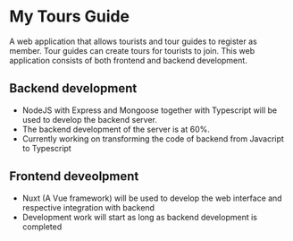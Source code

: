 # My Tours Guide

A web application that allows tourists and tour guides to register as member. Tour guides can create tours for tourists to join. This web application consists of both frontend and backend development.

## Backend development

- NodeJS with Express and Mongoose together with Typescript will be used to develop the backend server.
- The backend development of the server is at 60%.
- Currently working on transforming the code of backend from Javacript to Typescript

## Frontend deveolpment

- Nuxt (A Vue framework) will be used to develop the web interface and respective integration with backend
- Development work will start as long as backend development is completed
